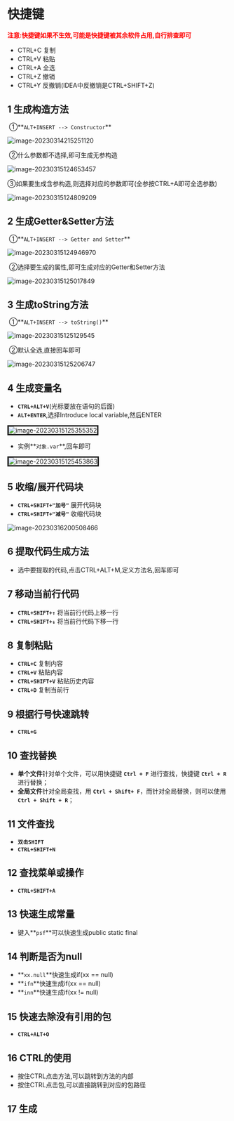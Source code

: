# 快捷键

<font color = 'red'>**注意:快捷键如果不生效,可能是快捷键被其余软件占用,自行排查即可**</font>

- CTRL+C 复制
- CTRL+V 粘贴
- CTRL+A 全选
- CTRL+Z 撤销
- CTRL+Y 反撤销(IDEA中反撤销是CTRL+SHIFT+Z)
## 1 生成构造方法
​	①**`ALT+INSERT --> Constructor`**

![image-20230314215251120](https://gitee.com/paida-spitting-star/image/raw/master/image-20230314215251120.png)

​	②什么参数都不选择,即可生成无参构造

![image-20230315124653457](https://gitee.com/paida-spitting-star/image/raw/master/image-20230315124653457.png)

​	③如果要生成含参构造,则选择对应的参数即可(全参按CTRL+A即可全选参数)

![image-20230315124809209](https://gitee.com/paida-spitting-star/image/raw/master/image-20230315124809209.png)

## 2 生成Getter&Setter方法

​	①**`ALT+INSERT --> Getter and Setter`**

![image-20230315124946970](https://gitee.com/paida-spitting-star/image/raw/master/image-20230315124946970.png)

​	②选择要生成的属性,即可生成对应的Getter和Setter方法

![image-20230315125017849](https://gitee.com/paida-spitting-star/image/raw/master/image-20230315125017849.png)

## 3 生成toString方法

​	①**`ALT+INSERT --> toString()`**

![image-20230315125129545](https://gitee.com/paida-spitting-star/image/raw/master/image-20230315125129545.png)

​	②默认全选,直接回车即可

![image-20230315125206747](https://gitee.com/paida-spitting-star/image/raw/master/image-20230315125206747.png)

## 4 生成变量名

- **`CTRL+ALT+V`**(光标要放在语句的后面)
- **`ALT+ENTER`**,选择Introduce local variable,然后ENTER

<img src="https://gitee.com/paida-spitting-star/image/raw/master/image-20230315125355352.png" alt="image-20230315125355352" style="border: solid"/>

- 实例**`对象.var`**,回车即可

<img src="https://gitee.com/paida-spitting-star/image/raw/master/image-20230315125453863.png" alt="image-20230315125453863" style="border: solid"/>

## 5 收缩/展开代码块

- **`CTRL+SHIFT+"加号"`** 展开代码块
- **`CTRL+SHIFT+"减号"`** 收缩代码块

![image-20230316200508466](https://gitee.com/paida-spitting-star/image/raw/master/image-20230316200508466.png)

## 6 提取代码生成方法

- 选中要提取的代码,点击CTRL+ALT+M,定义方法名,回车即可

## 7 移动当前行代码

- **`CTRL+SHIFT+↑`** 将当前行代码上移一行
- **`CTRL+SHIFT+↓`** 将当前行代码下移一行

## 8 复制粘贴

- **`CTRL+C`** 复制内容
- **`CTRL+V`** 粘贴内容
- **`CTRL+SHIFT+V`** 粘贴历史内容
- **`CTRL+D`** 复制当前行

## 9 根据行号快速跳转

- **`CTRL+G`**

## 10 查找替换

- **单个文件**针对单个文件，可以用快捷键 **`Ctrl + F`** 进行查找，快捷键 **`Ctrl + R`** 进行替换；
- **全局文件**针对全局查找，用 **`Ctrl + Shift+ F`**，而针对全局替换，则可以使用 **`Ctrl + Shift + R`**；

## 11 文件查找

- **`双击SHIFT`**
- **`CTRL+SHIFT+N`**

## 12 查找菜单或操作

- **`CTRL+SHIFT+A`**

## 13 快速生成常量

- 键入**`psf`**可以快速生成public static final

## 14 判断是否为null

- **`xx.null`**快速生成if(xx == null)
- **`ifn`**快速生成if(xx == null)
- **`inn`**快速生成if(xx != null)

## 15 快速去除没有引用的包

- **`CTRL+ALT+O`**

## 16 CTRL的使用

- 按住CTRL点击方法,可以跳转到方法的内部
- 按住CTRL点击包,可以直接跳转到对应的包路径

## 17 生成



